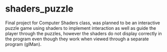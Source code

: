 # shaders_puzzle
Final project for Computer Shaders class, was planned to be an interactive puzzle game using shaders to implement interaction as well as guide the player through the puzzles, however the shaders do not display correctly in the program even though they work when viewed through a separate program (glMan).
